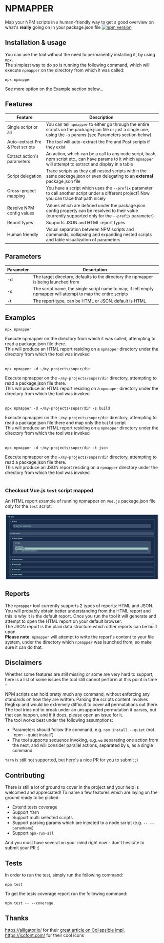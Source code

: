 # NPMAPPER
Map your NPM scripts in a human-friendly way to get a good overview on what's **really** going on in your package.json file
[![npm version](https://badge.fury.io/js/npmapper.svg)](https://badge.fury.io/js/npmapper)

## Installation & usage
You can use the tool without the need to permanently installing it, by using `npx`.<br>
The simplest way to do so is running the following command, which will execute `npmapper` on the directory from which it was called:
``` 
npx npmapper
```
See more option on the Example section below...

## Features
Feature | Description
------------ | -------------
Single script or all | You can tell `npmapper` to either go through the entire scripts on the package.json file or just a single one, using the `-s` params (see Parameters section below)  
Auto-extract Pre & Post scripts | The tool will auto-extract the Pre and Post scripts if they exist
Extract action's parameters | An action, which can be a call to any node script, bash, npm script etc., can have params to it which `npmapper` will attempt to extract and display in a table
Script delegation | Trace scripts as they call nested scripts within the same package.json or even delegating to an **external** package.json file 
Cross-project mapping | You have a script which uses the `--prefix` parameter to call another script under a different project? Now you can trace that path nicely 
Resolve NPM config values | Values which are defined under the package.json config property can be resolved to their value (currently supported only for the `--prefix` parameter)
Report types | Supports JSON and HTML report types
Human friendly | Visual separation between NPM scripts and commands, collapsing and expanding nested scripts and table visualization of parameters

## Parameters
Parameter | Description
------------ | -------------
-d | The target directory, defaults to the directory the npmapper is being launched from
-s | The script name, the single script name to map, if left empty npmapper will attempt to map the entire scripts
-t | The report type, can be HTML or JSON. default is HTML

## Examples
``` 
npx npmapper
```
Execute npmapper on the directory from which it was called, attempting to read a package.json file there.<br>
This will produce an HTML report residing on a `npmapper` directory under the directory from which the tool was invoked<br><br>

``` 
npx npmapper -d ~/my-projects/super/dir
```
Execute npmapper on the `~/my-projects/super/dir` directory, attempting to read a package.json file there.<br>
This will produce an HTML report residing on a `npmapper` directory under the directory from which the tool was invoked<br><br>

``` 
npx npmapper -d ~/my-projects/super/dir -s build
```
Execute npmapper on the `~/my-projects/super/dir` directory, attempting to read a package.json file there and map only the `build` script<br>
This will produce an HTML report residing on a `npmapper` directory under the directory from which the tool was invoked<br><br>

``` 
npx npmapper -d ~/my-projects/super/dir -t json
```
Execute npmapper on the `~/my-projects/super/dir` directory, attempting to read a package.json file there.<br>
This will produce an JSON report residing on a `npmapper` directory under the directory from which the tool was invoked<br><br>

### Checkout Vue.js `test` script mapped
An HTML report example of running npmapper on `Vue.js` package.json file, only for the `test` script:<br><br>
![Image of VueJs test script mapped by npmapper](./assets/images/npmapper-vuejs-test.png)

## Reports
The `npmapper` tool currently supports 2 types of reports: HTML and JSON.<br>
You will probably obtain better understanding from the HTML report and this is why it is the default report. Once you run the tool it will generate and attempt to open the HTML report on your default browser.<br>
The JSON report is the plain data structure which other reports can be built upon.<br> 
**Please note**: `npmapper` will attempt to write the report's content to your file system, under the directory which `npmapper` was launched from, so make sure it can do that.

## Disclaimers
Whether some features are still missing or some are very hard to support, here is a list of some issues the tool still cannot perform at this point in time -<br>

NPM scripts can hold pretty much any command, without enforcing any standards on how they are written. Parsing the scripts content involves RegExp and would be extremely difficult to cover **all** permutations out there.<br>
The tool tries not to break under an unsupported permutation it parses, but that can happen, and if it does, please open an issue for it.<br>
The tool works best under the following assumptions:
* Parameters should follow the command, e.g. `npm install --quiet` (not `npm --quiet install')
* The tool supports sequence invoking, e.g. `&&` separating one action from the next, and will consider parallel actions, separated by `&`, as a single command.

`Yarn` is still not supported, but here's a nice PR for you to submit ;)

## Contributing
There is still a lot of ground to cover in the project and your help is welcomed and appreciated!
To name a few features which are laying on the ground ready to be picked: 
* Extend tests coverage
* Support Yarn
* Support multi selected scripts
* Support parsing params which are injected to a node script (e.g. `-- --paramName`)
* Support `npm-run-all`

And you must have several on your mind right now - don't hesitate to submit your PR :)


## Tests
In order to run the test, simply run the following command:
```
npm test
```
To get the tests coverage report run the following command:
```
npm test -- --coverage
```

## Thanks
https://alligator.io/ for their [great article on Collapsible impl.](https://alligator.io/css/collapsible/)<br>
https://icofont.com/ for their cool icons


